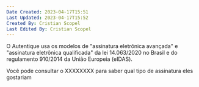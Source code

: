 ```yaml
---
Date Created: 2023-04-17T15:51
Last Updated: 2023-04-17T15:52
Created By: Cristian Scopel
Last Edited By: Cristian Scopel
---
```

O Autentique usa os modelos de "assinatura eletrônica avançada" e "assinatura eletrônica qualificada" da lei 14.063/2020 no Brasil e do regulamento 910/2014 da União Europeia (eIDAS).

Você pode consultar o XXXXXXXX para saber qual tipo de assinatura eles gostariam